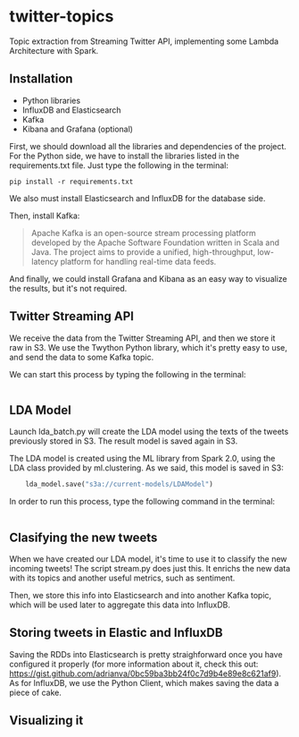 # twitter-topics
Topic extraction from Streaming Twitter API, implementing some Lambda Architecture with Spark.

## Installation
* Python libraries
* InfluxDB and Elasticsearch
* Kafka
* Kibana and Grafana (optional)

First, we should download all the libraries and dependencies of the project. For the Python side, we have to install the libraries listed in the requirements.txt file. Just type the following in the terminal:
```
pip install -r requirements.txt
```

We also must install Elasticsearch and InfluxDB for the database side.

Then, install Kafka:
> Apache Kafka is an open-source stream processing platform developed by the Apache Software Foundation written in Scala and Java. The project aims to provide a unified, high-throughput, low-latency platform for handling real-time data feeds.

And finally, we could install Grafana and Kibana as an easy way to visualize the results, but it's not required.

## Twitter Streaming API
We receive the data from the Twitter Streaming API, and then we store it raw in S3. We use the Twython Python library, which it's pretty easy to use, and send the data to some Kafka topic.

We can start this process by typing the following in the terminal:
```
```

## LDA Model
Launch lda_batch.py will create the LDA model using the texts of the tweets previously stored in S3. The result model is saved again in S3.

The LDA model is created using the ML library from Spark 2.0, using the LDA class provided by ml.clustering. As we said, this model is saved in S3:
```python
    lda_model.save("s3a://current-models/LDAModel")
```

In order to run this process, type the following command in the terminal:
```
```

## Clasifying the new tweets
When we have created our LDA model, it's time to use it to classify the new incoming tweets! The script stream.py does just this. It enrichs the new data with its topics and another useful metrics, such as sentiment.

Then, we store this info into Elasticsearch and into another Kafka topic, which will be used later to aggregate this data into InfluxDB.

## Storing tweets in Elastic and InfluxDB
Saving the RDDs into Elasticsearch is pretty straighforward once you have configured it properly (for more information about it, check this out: https://gist.github.com/adrianva/0bc59ba3bb24f0c7d9b4e89e8c621af9). As for InfluxDB, we use the Python Client, which makes saving the data a piece of cake.

## Visualizing it
